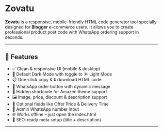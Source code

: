 # Zovatu
**Zovatu** is a responsive, mobile-friendly HTML code generator tool specially designed for **Blogger** e-commerce users. It allows you to create professional product post code with WhatsApp ordering support in seconds.

---

## 🚀 Features

- ✅ Clean & responsive UI (mobile & desktop)
- 🌙 Default Dark Mode with toggle to ☀️ Light Mode
- 📋 One-click copy & ⬇️ download HTML code
- 💬 WhatsApp order button with dynamic message
- 🧩 Hidden shortcode for Amazen theme support
- 🖼️ Image, price, discount & description support
- 🧾 Optional fields like Offer Price & Delivery Time
- 🔐 Admin WhatsApp number input
- 🌐 Works offline – just open the index.html
- 🔎 SEO-ready meta setup (title + description)

---

